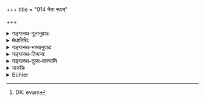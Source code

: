 +++
title = "014 नैता रूपम्"

+++

<details><summary>गङ्गानथ-मूलानुवादः</summary>

They care not for beauty; they have no regard for age; be he handsome or ugly, they enjoy the man simply because he is a male.—(14)
</details>

<details><summary>मेधातिथिः</summary>

नायम् अभिमानो वोढव्यः- "सुभगः स्वाकृतिस् तरुणो ऽहं माम् हित्वा कथम् अन्यं कामयिष्यते" । यतो **नैता** दर्शनीयो ऽयं शूराकृतिर् अयम् इत्य् एव[^३९] विचारयन्ति । **पुमान्** अयम् **इत्य्** एतावत्**ऐव** **बुञ्जते** संयुज्यन्ते तेन ॥ ९.१४ ॥


[^३९]:
     DK: evaṃ
</details>

<details><summary>गङ्गानथ-भाष्यानुवादः</summary>

The husband should not labour under the vain hope—‘I am well favoured, handsome and young, how can my wife desire any other man, having me?’;—because women do not take into consideration the fact of a man being ‘handsome’ or ‘brave’; simply because he happens to be a male, they have recourse to him.—(14)
</details>

<details><summary>गङ्गानथ-टिप्पन्यः</summary>

This verse is quoted in *Vivādaratnākara* (p. 412);—and in
*Vīramitrodaya* (Vyavahāra, 158b).
</details>

<details><summary>गङ्गानथ-तुल्य-वाक्यानि</summary>

**(verses 9.14-16)  
**

*Dakṣa* (Vivādaratnākara, p. 413).—‘Women are like the leech; but while
the poor leech draws blood only, the woman draws your riches, your
property, your flesh, your virility and your strength. During
adolescence, she is in fear of the man, during youth, she demands
excessive pleasure, and when her husband becomes old, she does not care
a straw for him.’

*Rāmāyaṇa* (Vivādaratnākara, p. 414).—‘For women there is no one loved
or hated; they betake themselves to all men; just as creepers growing in
a thick forest hang themselves on all trees.’
</details>

<details><summary>भारुचिः</summary>

एतास्व् अवस्थासु वर्तमाना विसंज्ञाः सत्यः । यतः पानादीन् वर्जयेयुः ॥ ९.१४ ॥
</details>

<details><summary>Bühler</summary>

014	Women do not care for beauty, nor is their attention fixed on age; (thinking), '(It is enough that) he is a man,' they give themselves to the handsome and to the ugly.
</details>
